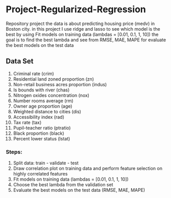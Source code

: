 # Project-Regularized-Regression
Repository project the data is about predicting housing price (medv) in Boston city. in this project I use ridge and lasso to see which model is the best by using Fit models on training data (lambdas = [0.01, 0.1, 1, 10]) the goal is to find the best lambda and see from RMSE, MAE, MAPE for evaluate the best models on the test data

## Data Set
1. Criminal rate (crim)
2. Residential land zoned proportion (zn)
3. Non-retail business acres proportion (indus)
4. Is bounds with river (chas)
5. Nitrogen oxides concentration (nox)
6. Number rooms average (rm)
7. Owner age proportion (age)
8. Weighted distance to cities (dis)
9. Accessibility index (rad)
10. Tax rate (tax)
11. Pupil-teacher ratio (ptratio)
12. Black proportion (black)
13. Percent lower status (lstat)

### Steps:
1. Split data: train - validate - test
2. Draw correlation plot on training data and perform feature selection on highly correlated features
3. Fit models on training data (lambdas = [0.01, 0.1, 1, 10])
4. Choose the best lambda from the validation set 
5. Evaluate the best models on the test data (RMSE, MAE, MAPE)
